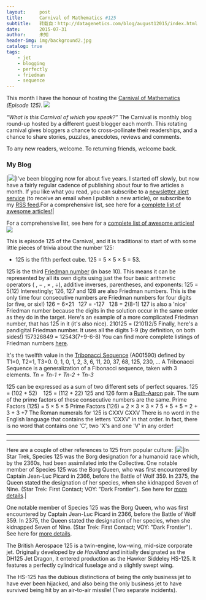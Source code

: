```yaml
---
layout:     post
title:      Carnival of Mathematics #125
subtitle:   转载自：http://datagenetics.com/blog/august12015/index.html
date:       2015-07-31
author:     未知
header-img: img/background2.jpg
catalog: true
tags:
    - jet
    - blogging
    - perfectly
    - friedman
    - sequence
---
```


This month I have the honour of hosting the [Carnival of Mathematics](http://aperiodical.com/carnival-of-mathematics/) *(Episode 125)*.
![](http://datagenetics.com/blog/august12015/aperiodical.jpg)


*“What is this Carnival of which you speak?”* The Carnival is monthly blog round-up hosted by a different guest blogger each month. This rotating carnival gives bloggers a chance to cross-pollinate their readerships, and a chance to share stories, puzzles, anecdotes, reviews and comments.

To any new readers, welcome. To returning friends, welcome back.

### My Blog
|[![](http://datagenetics.com/blog/august12015/blog.png)](http://datagenetics.com/blog.html)|I've been blogging now for about five years. I started off slowly, but now have a fairly regular cadence of publishing about four to five articles a month. If you like what you read, you can subscribe to a [newsletter alert service](http://datagenetics.com/newsletter/subscribe.html) (to receive an email when I publish a new article), or subscribe to my [RSS feed](http://datagenetics.com/feed/rss.xml).For a comprehensive list, see here for a [complete list of awesome articles!](http://datagenetics.com/blog.html)|

For a comprehensive list, see here for a [complete list of awesome articles!](http://datagenetics.com/blog.html)
![](http://datagenetics.com/blog/august12015/125.png)


This is episode 125 of the Carnival, and it is traditional to start of with some little pieces of trivia about the number 125:

- 125 is the fifth perfect cube. 125 = 5 × 5 × 5 = 53.

125 is the third [Friedman number](https://en.wikipedia.org/wiki/Friedman_number) (in base 10). This means it can be represented by all its own digits using just the four basic arithmetic operators ( , − , × , ÷), additive inverses, parentheses, and exponents:
125 = 5(12)
Interestingly; 126, 127 and 128 are also Friedman numbers. This is the only time four consecutive numbers are Friedman numbers for four digits (or five, or six!)
126 = 6×21   127 = -127   128 = 2(8-1)
127 is also a 'nice' Friedman number because the digits in the solution occur in the same order as they do in the target.
Here's an example of a more complicated Friedman number, that has 125 in it (it's also nice).
210125 = (2101)2/5
Finally, here's a pandigital Friedman number. It uses all the digits 1-9 (by definition, on both sides!)
157326849 = 12543(7+9-6-8)
You can find more complete listings of Friedman numbers [here](http://www2.stetson.edu/~efriedma/mathmagic/0800.html).



It's the twelfth value in the [Tribonacci Sequence](http://oeis.org/A001590) (A001590) defined by T1=0, T2=1, T3=0.
0, 1, 0, 1, 2, 3, 6, 11, 20, 37, 68, 125, 230, …
A Tribonacci Sequence is a generalization of a Fibonacci sequence, taken with 3 elements. *Tn = Tn-1 + Tn-2 + Tn-3*


125 can be expressed as a sum of two different sets of perfect squares.
125 = (102 + 52)    125 = (112 + 22)
125 and 126 form a [Ruth-Aaron](https://en.wikipedia.org/wiki/Ruth%E2%80%93Aaron_pair) pair. The sum of the prime factors of these consecutive numbers are the same.
Prime Factors (125) = 5 × 5 × 5
Prime Factors (126) = 2 × 3 × 3 × 7
5 + 5 + 5 = 2 + 3 + 3 +7
The Roman numerals for 125 is CXXV
CXXV
There is no word in the English language that contains the letters 'CXXV' in that order. In fact, there is no word that contains one 'C', two 'X's and one 'V' in any order!


---


---


Here are a couple of other references to 125 from popular culture:
|![](http://datagenetics.com/blog/august12015/ent.png)|In Star Trek, Species 125 was the Borg designation for a humanoid race which, by the 2360s, had been assimilated into the Collective. One notable member of Species 125 was the Borg Queen, who was first encountered by Captain Jean-Luc Picard in 2366, before the Battle of Wolf 359. In 2375, the Queen stated the designation of her species, when she kidnapped Seven of Nine. (Star Trek: First Contact; VOY: "Dark Frontier"). See here for [more details](http://en.memory-alpha.wikia.com/wiki/Species_125).|

One notable member of Species 125 was the Borg Queen, who was first encountered by Captain Jean-Luc Picard in 2366, before the Battle of Wolf 359. In 2375, the Queen stated the designation of her species, when she kidnapped Seven of Nine. (Star Trek: First Contact; VOY: "Dark Frontier"). See here for [more details](http://en.memory-alpha.wikia.com/wiki/Species_125).

The British Aerospace 125 is a twin-engine, low-wing, mid-size corporate jet. Originally developed by *de Havilland* and initially designated as the DH125 Jet Dragon, it entered production as the Hawker Siddeley HS-125. It features a perfectly cylindrical fuselage and a slightly swept wing.

The HS-125 has the dubious distinctions of being the only business jet to have ever been hijacked, and also being the only business jet to have survived being hit by an air-to-air missile! (Two separate incidents).
